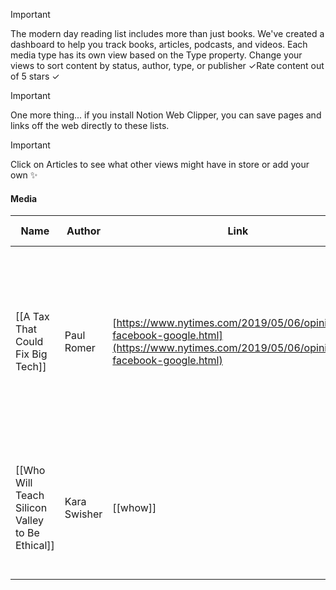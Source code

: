 > [!important]  
> The modern day reading list includes more than just books. We've created a dashboard to help you track books, articles, podcasts, and videos. Each media type has its own view based on the Type property. Change your views to sort content by status, author, type, or publisher ✓Rate content out of 5 stars ✓  
  
> [!important]  
> One more thing... if you install Notion Web Clipper, you can save pages and links off the web directly to these lists.  
  
> [!important]  
> Click on Articles to see what other views might have in store or add your own ✨  

#### Media

|Name|Author|Link|Publisher|Publishing/Release Date|Score /5|Status|Summary|Type|
|---|---|---|---|---|---|---|---|---|
|[[A Tax That Could Fix Big Tech]]|Paul Romer|[https://www.nytimes.com/2019/05/06/opinion/tax-facebook-google.html](https://www.nytimes.com/2019/05/06/opinion/tax-facebook-google.html)|NYT|August 6, 2019||Ready to Start|Putting a levy on targeted ad revenue would give Facebook and Google a real incentive to change their dangerous business models.|Article|
|[[Who Will Teach Silicon Valley to Be Ethical]]|Kara Swisher|[[whow]]|NYT|August 21, 2018||Ready to Start|Some think chief ethics officers could help technology companies navigate political and social questions.|Article|